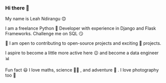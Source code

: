 ### Hi there 👋
My name is Leah Ndirangu :blush:

I am a freelance Python :snake: Developer with experience in Django and Flask Frameworks.
Challenge me on SQL  :smirk:

:construction_worker: I am open to contributing to open-source projects and exciting :star2: projects.

I aspire to become a little more active here :wink: and become a data engineer :bar_chart: 

Fun fact :smiley: I love maths, science :woman_scientist: , and adventure :trolleybus: . I love photography too :camera_flash:

<!--
**Lewanja/LeWanja** is a ✨ _special_ ✨ repository because its `README.md` (this file) appears on your GitHub profile.

Here are some ideas to get you started:

- 🔭 I’m currently working on ...
- 🌱 I’m currently learning ...
- 👯 I’m looking to collaborate on ...
- 🤔 I’m looking for help with ...
- 💬 Ask me about ...
- 📫 How to reach me: ...
- 😄 Pronouns: ...
- ⚡ Fun fact: ...
-->
